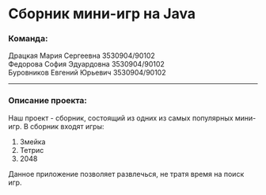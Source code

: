 # Сборник мини-игр на Java
### Команда:
Драцкая Мария Сергеевна 3530904/90102  
Федорова София Эдуардовна 3530904/90102  
Буровников Евгений Юрьевич 3530904/90102

___

### Описание проекта:
Наш проект - сборник, состоящий из одних из самых популярных мини-игр. В сборник входят игры:
1. Змейка
2. Тетрис
3. 2048

Данное приложение позволяет развлечься, не тратя время на поиск игр. 
